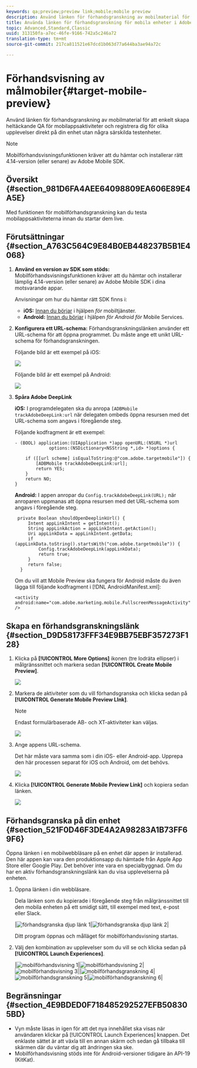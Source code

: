 ```yaml
---
keywords: qa;preview;preview link;mobile;mobile preview
description: Använd länken för förhandsgranskning av mobilmaterial för att enkelt skapa heltäckande QA för mobilappsaktiviteter och registrera dig för olika upplevelser direkt på din enhet utan några särskilda testenheter.
title: Använda länken för förhandsgranskning för mobila enheter i Adobe Target Mobile
topic: Advanced,Standard,Classic
uuid: 313150fa-a7ec-46fe-9166-742a5c246a72
translation-type: tm+mt
source-git-commit: 217ca811521e67dcd1b063d77a644ba3ae94a72c

---
```



# Förhandsvisning av målmobiler{#target-mobile-preview}

Använd länken för förhandsgranskning av mobilmaterial för att enkelt skapa heltäckande QA för mobilappsaktiviteter och registrera dig för olika upplevelser direkt på din enhet utan några särskilda testenheter.

>[!NOTE]
>
>Mobilförhandsvisningsfunktionen kräver att du hämtar och installerar rätt 4.14-version (eller senare) av Adobe Mobile SDK.

## Översikt {#section_981D6FA4AEE64098809EA606E89E4A5E}

Med funktionen för mobilförhandsgranskning kan du testa mobilappsaktiviteterna innan du startar dem live.

## Förutsättningar {#section_A763C564C9E84B0EB448237B5B1E4068}

1. **Använd en version av SDK som stöds:** Mobilförhandsvisningsfunktionen kräver att du hämtar och installerar lämplig 4.14-version (eller senare) av Adobe Mobile SDK i dina motsvarande appar.

   Anvisningar om hur du hämtar rätt SDK finns i:

   * **iOS:** [Innan du börjar](https://docs.adobe.com/content/help/en/mobile-services/ios/getting-started-ios/requirements.html) i hjälpen *för* mobiltjänster.
   * **Android:** [Innan du börjar](https://docs.adobe.com/content/help/en/mobile-services/android/getting-started-android/requirements.html) i hjälpen *för Android för* Mobile Services.

1. **Konfigurera ett URL-schema:** Förhandsgranskningslänken använder ett URL-schema för att öppna programmet. Du måste ange ett unikt URL-schema för förhandsgranskningen.

   Följande bild är ett exempel på iOS:

   ![](assets/mobile-preview-url-scheme-ios.png)

   Följande bild är ett exempel på Android:

   ![](assets/Android_Deeplink.png)

1. **Spåra Adobe DeepLink**

   **iOS:** I programdelegaten ska du anropa `[ADBMobile trackAdobeDeepLink:url` när delegaten ombeds öppna resursen med det URL-schema som angavs i föregående steg.

   Följande kodfragment är ett exempel:

   ```
   - (BOOL) application:(UIApplication *)app openURL:(NSURL *)url 
                options:(NSDictionary<NSString *,id> *)options { 
   
       if ([[url scheme] isEqualToString:@"com.adobe.targetmobile"]) { 
           [ADBMobile trackAdobeDeepLink:url]; 
           return YES; 
       } 
       return NO; 
   } 
   ```

   **Android:** I appen anropar du `Config.trackAdobeDeepLink(URL);` när anroparen uppmanas att öppna resursen med det URL-schema som angavs i föregående steg.

   ```
    private Boolean shouldOpenDeeplinkUrl() { 
        Intent appLinkIntent = getIntent(); 
        String appLinkAction = appLinkIntent.getAction(); 
        Uri appLinkData = appLinkIntent.getData; 
        if (appLinkData.toString().startsWith("com.adobe.targetmobile")) { 
            Config.trackAdobeDeepLink(appLinkData); 
            return true; 
        } 
        return false; 
     }
   ```

   Om du vill att Mobile Preview ska fungera för Android måste du även lägga till följande kodfragment i [!DNL AndroidManifest.xml]:

   ```
   <activity android:name="com.adobe.marketing.mobile.FullscreenMessageActivity" />
   ```

## Skapa en förhandsgranskningslänk {#section_D9D58173FFF34E9BB75EBF357273F128}

1. Klicka på **[!UICONTROL More Options]** ikonen (tre lodräta ellipser) i målgränssnittet och markera sedan **[!UICONTROL Create Mobile Preview]**.

   ![](assets/mobile-preview-create.png)

1. Markera de aktiviteter som du vill förhandsgranska och klicka sedan på **[!UICONTROL Generate Mobile Preview LInk]**.

   >[!NOTE]
   >
   >Endast formulärbaserade AB- och XT-aktiviteter kan väljas.

   ![](assets/mobile-preview-select-activities.png)

1. Ange appens URL-schema.

   Det här måste vara samma som i din iOS- eller Android-app. Upprepa den här processen separat för iOS och Android, om det behövs.

   ![](assets/mobile-preview-enter-url-scheme.png)

1. Klicka **[!UICONTROL Generate Mobile Preview Link]** och kopiera sedan länken.

   ![](assets/mobile-preview-generate-and-copy.png)

## Förhandsgranska på din enhet {#section_521F0D46F3DE4A2A98283A1B73FF69F6}

Öppna länken i en mobilwebbläsare på en enhet där appen är installerad. Den här appen kan vara den produktionsapp du hämtade från Apple App Store eller Google Play. Det behöver inte vara en specialbyggnad. Om du har en aktiv förhandsgranskningslänk kan du visa upplevelserna på enheten.

1. Öppna länken i din webbläsare.

   Dela länken som du kopierade i föregående steg från målgränssnittet till den mobila enheten på ett smidigt sätt, till exempel med text, e-post eller Slack.

   |![förhandsgranska djup länk 1](/help/c-target-mobile-app/assets/mobile-preview-open-deeplink.png)|![förhandsgranska djup länk 2](/help/c-target-mobile-app/assets/mobile-preview-open-app.png)|

   Ditt program öppnas och målläget för mobilförhandsvisning startas.

1. Välj den kombination av upplevelser som du vill se och klicka sedan på **[!UICONTROL Launch Experiences]**.

   |![mobilförhandsvisning 1](/help/c-target-mobile-app/assets/mobile-preview-experience-selection-1.png)|![mobilförhandsvisning 2](/help/c-target-mobile-app/assets/mobile-preview-experience-result-1-france.png)|![mobilförhandsvisning 3](/help/c-target-mobile-app/assets/mobile-preview-experience-result-1-shipfree.png)||![mobilförhandsgranskning 4](/help/c-target-mobile-app/assets/mobile-preview-experience-selection-2.png)|![mobilförhandsgranskning 5](/help/c-target-mobile-app/assets/mobile-preview-experience-result-2-aus.png)|![mobilförhandsgranskning 6](/help/c-target-mobile-app/assets/mobile-preview-experience-result-2-10off.png)|

## Begränsningar {#section_4E9BDED0F718485292527EFB508305BD}

* Vyn måste läsas in igen för att det nya innehållet ska visas när användaren klickar på [!UICONTROL Launch Experiences] knappen. Det enklaste sättet är att växla till en annan skärm och sedan gå tillbaka till skärmen där du väntar dig att ändringen ska ske.
* Mobilförhandsvisning stöds inte för Android-versioner tidigare än API-19 (KitKat).